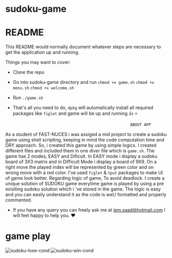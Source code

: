 # sudoku-game
# README

This README would normally document whatever steps are necessary to get the
application up and running.

Things you may want to cover:

* Clone the repo

* Go into sudoku-game directory and run `chmod +x game.sh` `chmod +x menu.sh` `chmod +x welcome.sh`

* Run `./game.sh`

* That's all you need to do, `dpkg` will automatically install all required packages like `figlet` and game will be up and running 👍 ⭐

                                                         ABOUT APP
As a student of FAST-NUCES i was assiged a mid project to create a sudoku game using shell scripting, keeping in mind the code computation time and DRY approach.
So, i created this game by using simple logics. I created different files and included them in one diver file which is `game.sh`. The game has 2 modes, EASY and Dificult. In EASY mode i display a sudoku board of 3X3 matrix and in Difficult Mode i display a board of 9X9. On a right move the played index will be represented by green color and on wrong move with a red color. I've used `figlet` & `tput` packages to make UI of game look better.
Regarding logic of game, To avoid deadlock. I create a unique solution of SUDOKU game everytime game is played by using a pre exisiting sudoku solution which i 've stored in the game. The logic is easy and you can easily understand it as the code is wel;l formatted and properly commented.
* If you have any query you can freely ask me at iem.saad@hotmail.com I will feel happy to help you. ♥️


# game play

![sudoku-lose-cond](https://user-images.githubusercontent.com/54322326/129939433-d3054b98-7fea-49b6-b02a-7788881978f2.JPG)
![sudoku-win-cond](https://user-images.githubusercontent.com/54322326/129939440-f7b92de8-303d-4522-9ae2-9b391683350e.JPG)
